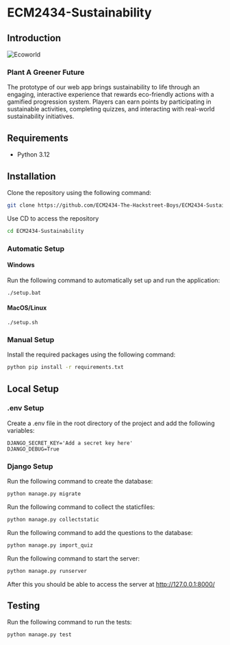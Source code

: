 # ECM2434-Sustainability

## Introduction
![Ecoworld](https://ecoworld.dev/static/resources/Logo.webp)
### Plant A Greener Future

The prototype of our web app brings sustainability to life through an engaging, interactive experience that rewards eco-friendly actions with a gamified progression system. Players can earn points by participating in sustainable activities, completing quizzes, and interacting with real-world sustainability initiatives.

## Requirements
- Python 3.12

## Installation
Clone the repository using the following command:
```bash
git clone https://github.com/ECM2434-The-Hackstreet-Boys/ECM2434-Sustainability.git
```
Use CD to access the repository
```bash
cd ECM2434-Sustainability
```


### Automatic Setup
#### Windows
Run the following command to automatically set up and run the application:
```Console
./setup.bat
```

#### MacOS/Linux
```Console
./setup.sh
```


### Manual Setup

Install the required packages using the following command:
```bash
python pip install -r requirements.txt
```



## Local Setup
### .env Setup
Create a .env file in the root directory of the project and add the following variables:
```dotenv
DJANGO_SECRET_KEY='Add a secret key here'
DJANGO_DEBUG=True
```
### Django Setup
Run the following command to create the database:
```bash
python manage.py migrate
```
Run the following command to collect the staticfiles:
```bash
python manage.py collectstatic
```
Run the following command to add the questions to the database:
```bash
python manage.py import_quiz
```
Run the following command to start the server:
```bash
python manage.py runserver
```
After this you should be able to access the server at http://127.0.0.1:8000/


## Testing
Run the following command to run the tests:
```bash 
python manage.py test
```